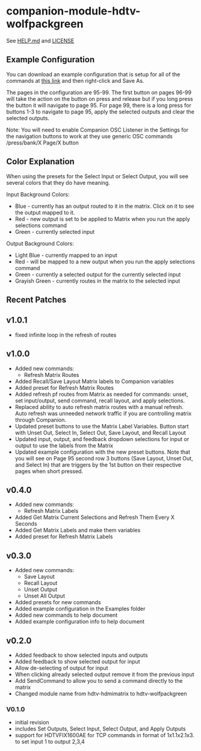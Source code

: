 # companion-module-hdtv-wolfpackgreen

See [HELP.md](./HELP.md) and [LICENSE](./LICENSE)

## Example Configuration

You can download an example configuration that is setup for all of the commands at [this link](https://raw.githubusercontent.com/bitfocus/companion-module-hdtv-wolfpackgreen/main/examples/HDTV%20Companion%20Example%20Configuration.companionconfig) and then right-click and Save As.

The pages in the configuration are 95-99. The first button on pages 96-99 will take the action on the button on press and release but if you long press the button it will navigate to page 95. For page 99, there is a long press for buttons 1-3 to navigate to page 95, apply the selected outputs and clear the selected outputs.

Note: You will need to enable Companion OSC Listener in the Settings for the navigation buttons to work at they use generic OSC commands /press/bank/X Page/X button

## Color Explanation

When using the presets for the Select Input or Select Output, you will see several colors that they do have meaning.

Input Background Colors:

- Blue - currently has an output routed to it in the matrix. Click on it to see the output mapped to it.
- Red - new output is set to be applied to Matrix when you run the apply selections command
- Green - currently selected input

Output Background Colors:

- Light Blue - currently mapped to an input
- Red - will be mapped to a new output when you run the apply selections command
- Green - currently a selected output for the currently selected input
- Grayish Green - currently routes in the matrix to the selected input

## Recent Patches

## v1.0.1

- fixed infinite loop in the refresh of routes

## v1.0.0

- Added new commands:
  - Refresh Matrix Routes
- Added Recall/Save Layout Matrix labels to Companion variables
- Added preset for Refresh Matrix Routes
- Added refresh pf routes from Matrix as needed for commands: unset, set input/output, send command, recall layout, and apply selections.
- Replaced ability to auto refresh matrix routes with a manual refresh. Auto refresh was unneeded network traffic if you are controlling matrix through Companion.
- Updated preset buttons to use the Matrix Label Variables. Button start with Unset Out, Select In, Select Out, Save Layout, and Recall Layout
- Updated input, output, and feedback dropdown selections for input or output to use the labels from the Matrix
- Updated example configuration with the new preset buttons. Note that you will see on Page 95 second row 3 buttons (Save Layout, Unset Out, and Select In) that are triggers by the 1st button on their respective pages when short pressed.

## v0.4.0

- Added new commands:
  - Refresh Matrix Labels
- Added Get Matrix Current Selections and Refresh Them Every X Seconds
- Added Get Matrix Labels and make them variables
- Added preset for Refresh Matrix Labels

## v0.3.0

- Added new commands:
  - Save Layout
  - Recall Layout
  - Unset Output
  - Unset All Output
- Added presets for new commands
- Added example configuration in the Examples folder
- Added new commands to help document
- Added example configuration info to help document

## v0.2.0

- Added feedback to show selected inputs and outputs
- Added feedback to show selected output for input
- Allow de-selecting of output for input
- When clicking already selected output remove it from the previous input
- Add SendCommand to allow you to send a command directly to the matrix
- Changed module name from hdtv-hdmimatrix to hdtv-wolfpackgreen

### V0.1.0

- initial revision
- includes Set Outputs, Select Input, Select Output, and Apply Outputs
- support for HDTVFIX1600AE for TCP commands in format of 1x1.1x2.1x3. to set input 1 to output 2,3,4
